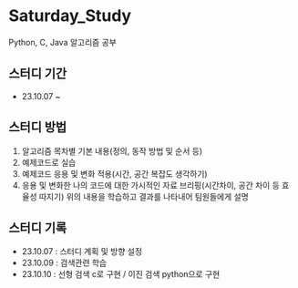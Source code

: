 # Saturday_Study
Python, C, Java 알고리즘 공부

## 스터디 기간
* 23.10.07 ~

## 스터디 방법
1. 알고리즘 목차별 기본 내용(정의, 동작 방법 및 순서 등)
2. 예제코드로 실습
3. 예제코드 응용 및 변화 적용(시간, 공간 복잡도 생각하기)
4. 응용 및 변화한 나의 코드에 대한 가시적인 자료 브리핑(시간차이, 공간 차이 등 효율성 따지기)
위의 내용을 학습하고 결과를 나타내어 팀원들에게 설명


## 스터디 기록
* 23.10.07 : 스터디 계획 및 방향 설정
* 23.10.09 : 검색관련 학습
* 23.10.10 : 선형 검색 c로 구현 / 이진 검색 python으로 구현
